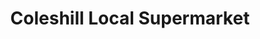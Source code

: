 ---
title: "Coleshill Local Supermarket"
url: /coleshill/coleshill-local-supermarket/
shop: supermarket
---